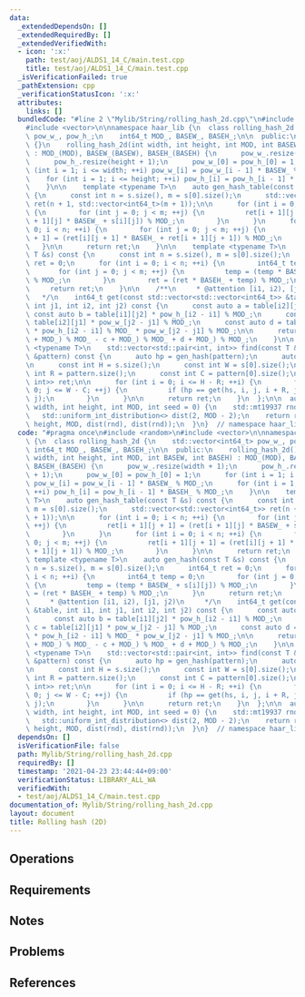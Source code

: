 ```yaml
---
data:
  _extendedDependsOn: []
  _extendedRequiredBy: []
  _extendedVerifiedWith:
  - icon: ':x:'
    path: test/aoj/ALDS1_14_C/main.test.cpp
    title: test/aoj/ALDS1_14_C/main.test.cpp
  _isVerificationFailed: true
  _pathExtension: cpp
  _verificationStatusIcon: ':x:'
  attributes:
    links: []
  bundledCode: "#line 2 \"Mylib/String/rolling_hash_2d.cpp\"\n#include <random>\n\
    #include <vector>\n\nnamespace haar_lib {\n  class rolling_hash_2d {\n    std::vector<int64_t>\
    \ pow_w_, pow_h_;\n    int64_t MOD_, BASEW_, BASEH_;\n\n  public:\n    rolling_hash_2d()\
    \ {}\n    rolling_hash_2d(int width, int height, int MOD, int BASEW, int BASEH)\
    \ : MOD_(MOD), BASEW_(BASEW), BASEH_(BASEH) {\n      pow_w_.resize(width + 1);\n\
    \      pow_h_.resize(height + 1);\n      pow_w_[0] = pow_h_[0] = 1;\n      for\
    \ (int i = 1; i <= width; ++i) pow_w_[i] = pow_w_[i - 1] * BASEW_ % MOD_;\n  \
    \    for (int i = 1; i <= height; ++i) pow_h_[i] = pow_h_[i - 1] * BASEH_ % MOD_;\n\
    \    }\n\n    template <typename T>\n    auto gen_hash_table(const T &s) const\
    \ {\n      const int n = s.size(), m = s[0].size();\n      std::vector<std::vector<int64_t>>\
    \ ret(n + 1, std::vector<int64_t>(m + 1));\n\n      for (int i = 0; i < n; ++i)\
    \ {\n        for (int j = 0; j < m; ++j) {\n          ret[i + 1][j + 1] = (ret[i\
    \ + 1][j] * BASEW_ + s[i][j]) % MOD_;\n        }\n      }\n      for (int i =\
    \ 0; i < n; ++i) {\n        for (int j = 0; j < m; ++j) {\n          ret[i + 1][j\
    \ + 1] = (ret[i][j + 1] * BASEH_ + ret[i + 1][j + 1]) % MOD_;\n        }\n   \
    \   }\n\n      return ret;\n    }\n\n    template <typename T>\n    auto gen_hash(const\
    \ T &s) const {\n      const int n = s.size(), m = s[0].size();\n      int64_t\
    \ ret = 0;\n      for (int i = 0; i < n; ++i) {\n        int64_t temp = 0;\n \
    \       for (int j = 0; j < m; ++j) {\n          temp = (temp * BASEW_ + s[i][j])\
    \ % MOD_;\n        }\n        ret = (ret * BASEH_ + temp) % MOD_;\n      }\n \
    \     return ret;\n    }\n\n    /**\n     * @attention [i1, i2), [j1, j2)\n  \
    \   */\n    int64_t get(const std::vector<std::vector<int64_t>> &table, int i1,\
    \ int j1, int i2, int j2) const {\n      const auto a = table[i2][j2];\n     \
    \ const auto b = table[i1][j2] * pow_h_[i2 - i1] % MOD_;\n      const auto c =\
    \ table[i2][j1] * pow_w_[j2 - j1] % MOD_;\n      const auto d = table[i1][j1]\
    \ * pow_h_[i2 - i1] % MOD_ * pow_w_[j2 - j1] % MOD_;\n\n      return (((a - b\
    \ + MOD_) % MOD_ - c + MOD_) % MOD_ + d + MOD_) % MOD_;\n    }\n\n    template\
    \ <typename T>\n    std::vector<std::pair<int, int>> find(const T &s, const T\
    \ &pattern) const {\n      auto hp = gen_hash(pattern);\n      auto hs = gen_hash_table(s);\n\
    \n      const int H = s.size();\n      const int W = s[0].size();\n      const\
    \ int R = pattern.size();\n      const int C = pattern[0].size();\n\n      std::vector<std::pair<int,\
    \ int>> ret;\n\n      for (int i = 0; i <= H - R; ++i) {\n        for (int j =\
    \ 0; j <= W - C; ++j) {\n          if (hp == get(hs, i, j, i + R, j + C)) ret.emplace_back(i,\
    \ j);\n        }\n      }\n\n      return ret;\n    }\n  };\n\n  auto make_rh_2d(int\
    \ width, int height, int MOD, int seed = 0) {\n    std::mt19937 rnd(seed);\n \
    \   std::uniform_int_distribution<> dist(2, MOD - 2);\n    return rolling_hash_2d(width,\
    \ height, MOD, dist(rnd), dist(rnd));\n  }\n}  // namespace haar_lib\n"
  code: "#pragma once\n#include <random>\n#include <vector>\n\nnamespace haar_lib\
    \ {\n  class rolling_hash_2d {\n    std::vector<int64_t> pow_w_, pow_h_;\n   \
    \ int64_t MOD_, BASEW_, BASEH_;\n\n  public:\n    rolling_hash_2d() {}\n    rolling_hash_2d(int\
    \ width, int height, int MOD, int BASEW, int BASEH) : MOD_(MOD), BASEW_(BASEW),\
    \ BASEH_(BASEH) {\n      pow_w_.resize(width + 1);\n      pow_h_.resize(height\
    \ + 1);\n      pow_w_[0] = pow_h_[0] = 1;\n      for (int i = 1; i <= width; ++i)\
    \ pow_w_[i] = pow_w_[i - 1] * BASEW_ % MOD_;\n      for (int i = 1; i <= height;\
    \ ++i) pow_h_[i] = pow_h_[i - 1] * BASEH_ % MOD_;\n    }\n\n    template <typename\
    \ T>\n    auto gen_hash_table(const T &s) const {\n      const int n = s.size(),\
    \ m = s[0].size();\n      std::vector<std::vector<int64_t>> ret(n + 1, std::vector<int64_t>(m\
    \ + 1));\n\n      for (int i = 0; i < n; ++i) {\n        for (int j = 0; j < m;\
    \ ++j) {\n          ret[i + 1][j + 1] = (ret[i + 1][j] * BASEW_ + s[i][j]) % MOD_;\n\
    \        }\n      }\n      for (int i = 0; i < n; ++i) {\n        for (int j =\
    \ 0; j < m; ++j) {\n          ret[i + 1][j + 1] = (ret[i][j + 1] * BASEH_ + ret[i\
    \ + 1][j + 1]) % MOD_;\n        }\n      }\n\n      return ret;\n    }\n\n   \
    \ template <typename T>\n    auto gen_hash(const T &s) const {\n      const int\
    \ n = s.size(), m = s[0].size();\n      int64_t ret = 0;\n      for (int i = 0;\
    \ i < n; ++i) {\n        int64_t temp = 0;\n        for (int j = 0; j < m; ++j)\
    \ {\n          temp = (temp * BASEW_ + s[i][j]) % MOD_;\n        }\n        ret\
    \ = (ret * BASEH_ + temp) % MOD_;\n      }\n      return ret;\n    }\n\n    /**\n\
    \     * @attention [i1, i2), [j1, j2)\n     */\n    int64_t get(const std::vector<std::vector<int64_t>>\
    \ &table, int i1, int j1, int i2, int j2) const {\n      const auto a = table[i2][j2];\n\
    \      const auto b = table[i1][j2] * pow_h_[i2 - i1] % MOD_;\n      const auto\
    \ c = table[i2][j1] * pow_w_[j2 - j1] % MOD_;\n      const auto d = table[i1][j1]\
    \ * pow_h_[i2 - i1] % MOD_ * pow_w_[j2 - j1] % MOD_;\n\n      return (((a - b\
    \ + MOD_) % MOD_ - c + MOD_) % MOD_ + d + MOD_) % MOD_;\n    }\n\n    template\
    \ <typename T>\n    std::vector<std::pair<int, int>> find(const T &s, const T\
    \ &pattern) const {\n      auto hp = gen_hash(pattern);\n      auto hs = gen_hash_table(s);\n\
    \n      const int H = s.size();\n      const int W = s[0].size();\n      const\
    \ int R = pattern.size();\n      const int C = pattern[0].size();\n\n      std::vector<std::pair<int,\
    \ int>> ret;\n\n      for (int i = 0; i <= H - R; ++i) {\n        for (int j =\
    \ 0; j <= W - C; ++j) {\n          if (hp == get(hs, i, j, i + R, j + C)) ret.emplace_back(i,\
    \ j);\n        }\n      }\n\n      return ret;\n    }\n  };\n\n  auto make_rh_2d(int\
    \ width, int height, int MOD, int seed = 0) {\n    std::mt19937 rnd(seed);\n \
    \   std::uniform_int_distribution<> dist(2, MOD - 2);\n    return rolling_hash_2d(width,\
    \ height, MOD, dist(rnd), dist(rnd));\n  }\n}  // namespace haar_lib\n"
  dependsOn: []
  isVerificationFile: false
  path: Mylib/String/rolling_hash_2d.cpp
  requiredBy: []
  timestamp: '2021-04-23 23:44:44+09:00'
  verificationStatus: LIBRARY_ALL_WA
  verifiedWith:
  - test/aoj/ALDS1_14_C/main.test.cpp
documentation_of: Mylib/String/rolling_hash_2d.cpp
layout: document
title: Rolling hash (2D)
---
```


## Operations

## Requirements

## Notes

## Problems

## References
